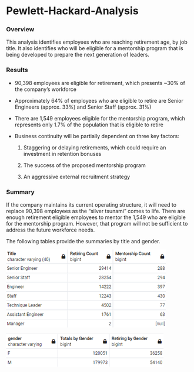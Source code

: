 # Pewlett-Hackard-Analysis

### **Overview**

This analysis identifies employees who are reaching retirement age, by job title.  It also identifies who will be eligible for a mentorship program that is being developed to prepare the next generation of leaders.


### **Results**

* 90,398 employees are eligible for retirement, which presents ~30% of the company’s workforce

* Approximately 64% of employees who are eligible to retire are Senior Engineers (approx. 33%) and Senior Staff (approx. 31%)

*	There are 1,549 employees eligible for the mentorship program, which represents only 1.7% of the population that is eligible to retire

*	Business continuity will be partially dependent on three key factors:
    1. Staggering or delaying retirements, which could require an investment in retention bonuses

    2. The success of the proposed mentorship program

    3. An aggressive external recruitment strategy

### **Summary**

If the company maintains its current operating structure, it will need to replace 90,398 employees as the “silver tsunami” comes to life.  There are enough retirement eligible employees to mentor the 1,549 who are eligible for the mentorship program.  However, that program will not be sufficient to address the future workforce needs.

The following tables provide the summaries by title and gender.

![Titles_Summary](https://github.com/degitaccount/Pewlett-Hackard-Analysis/blob/main/Analysis_Projects/Pewlett-Hackard-Analysis/Images/Titles_Summary.png?raw=true)

![Gender_Summary](https://github.com/degitaccount/Pewlett-Hackard-Analysis/blob/main/Analysis_Projects/Pewlett-Hackard-Analysis/Images/Gender_Summary.png?raw=true)

